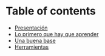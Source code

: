 # Table of contents

* [Presentación](README.md)
* [Lo primero que hay que aprender](lo-primero-que-hay-que-aprender.md)
* [Una buena base](una-buena-base.md)
* [Herramientas](herramientas.md)
